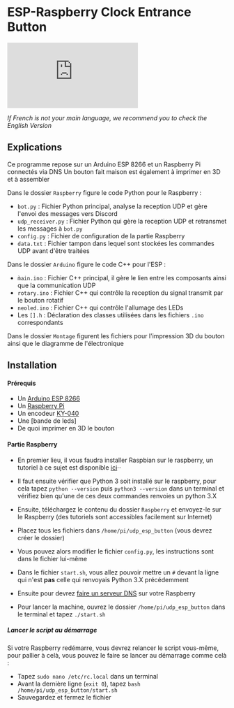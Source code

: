 ESP-Raspberry Clock Entrance Button
===================================

[![N|Solid](https://www.lab-ouest.org/tiki-download_file.php?fileId=141&display)](https://www.lab-ouest.org/)

*If French is not your main language, we recommend you to check the English Version*

Explications
------------
Ce programme repose sur un Arduino ESP 8266 et un Raspberry Pi connectés via DNS
Un bouton fait maison est également à imprimer en 3D et à assembler

Dans le dossier `Raspberry` figure le code Python pour le Raspberry :
* `bot.py` : Fichier Python principal, analyse la reception UDP et gère l'envoi des messages vers Discord
* `udp_receiver.py` : Fichier Python qui gère la reception UDP et retransmet les messages à `bot.py`
* `config.py` : Fichier de configuration de la partie Raspberry
* `data.txt` : Fichier tampon dans lequel sont stockées les commandes UDP avant d'être traitées

Dans le dossier `Arduino` figure le code C++ pour l'ESP :
* `m̀ain.ino` : Fichier C++ principal, il gère le lien entre les composants ainsi que la communication UDP
* `rotary.ino` : Fichier C++ qui contrôle la reception du signal transmit par le bouton rotatif
* `neoled.ino` : Fichier C++ qui contrôle l'allumage des LEDs
* Les `[].h` : Déclaration des classes utilisées dans les fichiers `.ino` correspondants

Dans le dossier `Montage` figurent les fichiers pour l'impression 3D du bouton ainsi que le diagramme de l'électronique



Installation
------------
#### Prérequis

* Un [Arduino ESP 8266](https://www.banggood.com/Geekcreit-D1-Mini-NodeMcu-Lua-WIFI-ESP8266-Development-Board-Module-p-1044858.html?akmClientCountry=FR&p=RA18043558422201601Y&cur_warehouse=CN)
* Un [Raspberry Pi](https://www.amazon.fr/Raspberry-Pi-Official-Desktop-Starter/dp/B01CI5879A/)
* Un encodeur [KY-040](https://www.banggood.com/5Pcs-5V-KY-040-Rotary-Encoder-Module-AVR-PIC-p-951151.html?akmClientCountry=FR&p=RA18043558422201601Y&cur_warehouse=CN)
* Une [bande de leds]
* De quoi imprimer en 3D le bouton


#### Partie Raspberry

- En premier lieu, il vous faudra installer Raspbian sur le raspberry, un tutoriel à ce sujet est disponible [ici](https://www.raspberrypi-france.fr/guide/installer-raspbian-raspberry-pi/)⋅⋅

- Il faut ensuite vérifier que Python 3 soit installé sur le raspberry, pour cela tapez `python --version` puis `python3 --version` dans un terminal et vérifiez bien qu'une de ces deux commandes renvoies un python 3.X

- Ensuite, téléchargez le contenu du dossier `Raspberry` et envoyez-le sur le Raspberry (des tutoriels sont accessibles facilement sur Internet)
- Placez tous les fichiers dans `/home/pi/udp_esp_button` (vous devrez créer le dossier)

- Vous pouvez alors modifier le fichier `config.py`, les instructions sont dans le fichier lui-même
- Dans le fichier `start.sh`, vous allez pouvoir mettre un `#` devant la ligne qui n'est **pas** celle qui renvoyais Python 3.X précédemment

- Ensuite pour devrez [faire un serveur DNS](https://www.ionos.fr/digitalguide/serveur/configuration/comment-creer-un-serveur-dns-a-partir-dun-raspberry-pi/) sur votre Raspberry

- Pour lancer la machine, ouvrez le dossier `/home/pi/udp_esp_button` dans le terminal et tapez `./start.sh`

##### Lancer le script au démarrage

Si votre Raspberry redémarre, vous devrez relancer le script vous-même, pour pallier à celà, vous pouvez le faire se lancer au démarrage comme celà :
* Tapez `sudo nano /etc/rc.local` dans un terminal
* Avant la dernière ligne (`exit 0`), tapez `bash /home/pi/udp_esp_button/start.sh`
* Sauvegardez et fermez le fichier
